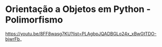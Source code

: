 # Orientação a Objetos em Python - Polimorfismo

https://youtu.be/8FF8wasg7KU?list=PLAgbpJQADBGLo24x_xBwGtTDO-bjwrFb_

